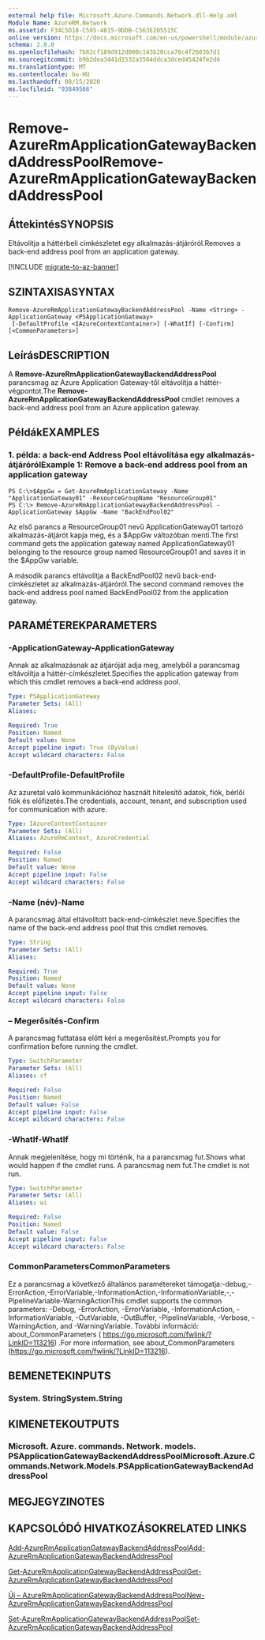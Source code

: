 ```yaml
---
external help file: Microsoft.Azure.Commands.Network.dll-Help.xml
Module Name: AzureRM.Network
ms.assetid: F34C5D18-C505-4815-9DDB-C563E205515C
online version: https://docs.microsoft.com/en-us/powershell/module/azurerm.network/remove-azurermapplicationgatewaybackendaddresspool
schema: 2.0.0
ms.openlocfilehash: 7b82cf189d912d000c143b20cca76c4f2683b7d1
ms.sourcegitcommit: b9b2dea3441d1532a5564ddca3dced45424fe2d6
ms.translationtype: MT
ms.contentlocale: hu-HU
ms.lasthandoff: 08/15/2020
ms.locfileid: "93849566"
---
```

# <span data-ttu-id="eab8f-101">Remove-AzureRmApplicationGatewayBackendAddressPool</span><span class="sxs-lookup"><span data-stu-id="eab8f-101">Remove-AzureRmApplicationGatewayBackendAddressPool</span></span>

## <span data-ttu-id="eab8f-102">Áttekintés</span><span class="sxs-lookup"><span data-stu-id="eab8f-102">SYNOPSIS</span></span>
<span data-ttu-id="eab8f-103">Eltávolítja a háttérbeli címkészletet egy alkalmazás-átjáróról.</span><span class="sxs-lookup"><span data-stu-id="eab8f-103">Removes a back-end address pool from an application gateway.</span></span>

[!INCLUDE [migrate-to-az-banner](../../includes/migrate-to-az-banner.md)]

## <span data-ttu-id="eab8f-104">SZINTAXISA</span><span class="sxs-lookup"><span data-stu-id="eab8f-104">SYNTAX</span></span>

```
Remove-AzureRmApplicationGatewayBackendAddressPool -Name <String> -ApplicationGateway <PSApplicationGateway>
 [-DefaultProfile <IAzureContextContainer>] [-WhatIf] [-Confirm] [<CommonParameters>]
```

## <span data-ttu-id="eab8f-105">Leírás</span><span class="sxs-lookup"><span data-stu-id="eab8f-105">DESCRIPTION</span></span>
<span data-ttu-id="eab8f-106">A **Remove-AzureRmApplicationGatewayBackendAddressPool** parancsmag az Azure Application Gateway-től eltávolítja a háttér-végpontot.</span><span class="sxs-lookup"><span data-stu-id="eab8f-106">The **Remove-AzureRmApplicationGatewayBackendAddressPool** cmdlet removes a back-end address pool from an Azure application gateway.</span></span>

## <span data-ttu-id="eab8f-107">Példák</span><span class="sxs-lookup"><span data-stu-id="eab8f-107">EXAMPLES</span></span>

### <span data-ttu-id="eab8f-108">1. példa: a back-end Address Pool eltávolítása egy alkalmazás-átjáróról</span><span class="sxs-lookup"><span data-stu-id="eab8f-108">Example 1: Remove a back-end address pool from an application gateway</span></span>
```
PS C:\>$AppGw = Get-AzureRmApplicationGateway -Name "ApplicationGateway01" -ResourceGroupName "ResourceGroup01"
PS C:\> Remove-AzureRmApplicationGatewayBackendAddressPool -ApplicationGateway $AppGw -Name "BackEndPool02"
```

<span data-ttu-id="eab8f-109">Az első parancs a ResourceGroup01 nevű ApplicationGateway01 tartozó alkalmazás-átjárót kapja meg, és a $AppGw változóban menti.</span><span class="sxs-lookup"><span data-stu-id="eab8f-109">The first command gets the application gateway named ApplicationGateway01 belonging to the resource group named ResourceGroup01 and saves it in the $AppGw variable.</span></span>

<span data-ttu-id="eab8f-110">A második parancs eltávolítja a BackEndPool02 nevű back-end-címkészletet az alkalmazás-átjáróról.</span><span class="sxs-lookup"><span data-stu-id="eab8f-110">The second command removes the back-end address pool named BackEndPool02 from the application gateway.</span></span>

## <span data-ttu-id="eab8f-111">PARAMÉTEREK</span><span class="sxs-lookup"><span data-stu-id="eab8f-111">PARAMETERS</span></span>

### <span data-ttu-id="eab8f-112">-ApplicationGateway</span><span class="sxs-lookup"><span data-stu-id="eab8f-112">-ApplicationGateway</span></span>
<span data-ttu-id="eab8f-113">Annak az alkalmazásnak az átjáróját adja meg, amelyből a parancsmag eltávolítja a háttér-címkészletet.</span><span class="sxs-lookup"><span data-stu-id="eab8f-113">Specifies the application gateway from which this cmdlet removes a back-end address pool.</span></span>

```yaml
Type: PSApplicationGateway
Parameter Sets: (All)
Aliases: 

Required: True
Position: Named
Default value: None
Accept pipeline input: True (ByValue)
Accept wildcard characters: False
```

### <span data-ttu-id="eab8f-114">-DefaultProfile</span><span class="sxs-lookup"><span data-stu-id="eab8f-114">-DefaultProfile</span></span>
<span data-ttu-id="eab8f-115">Az azuretal való kommunikációhoz használt hitelesítő adatok, fiók, bérlői fiók és előfizetés.</span><span class="sxs-lookup"><span data-stu-id="eab8f-115">The credentials, account, tenant, and subscription used for communication with azure.</span></span>

```yaml
Type: IAzureContextContainer
Parameter Sets: (All)
Aliases: AzureRmContext, AzureCredential

Required: False
Position: Named
Default value: None
Accept pipeline input: False
Accept wildcard characters: False
```

### <span data-ttu-id="eab8f-116">-Name (név)</span><span class="sxs-lookup"><span data-stu-id="eab8f-116">-Name</span></span>
<span data-ttu-id="eab8f-117">A parancsmag által eltávolított back-end-címkészlet neve.</span><span class="sxs-lookup"><span data-stu-id="eab8f-117">Specifies the name of the back-end address pool that this cmdlet removes.</span></span>

```yaml
Type: String
Parameter Sets: (All)
Aliases: 

Required: True
Position: Named
Default value: None
Accept pipeline input: False
Accept wildcard characters: False
```

### <span data-ttu-id="eab8f-118">– Megerősítés</span><span class="sxs-lookup"><span data-stu-id="eab8f-118">-Confirm</span></span>
<span data-ttu-id="eab8f-119">A parancsmag futtatása előtt kéri a megerősítést.</span><span class="sxs-lookup"><span data-stu-id="eab8f-119">Prompts you for confirmation before running the cmdlet.</span></span>

```yaml
Type: SwitchParameter
Parameter Sets: (All)
Aliases: cf

Required: False
Position: Named
Default value: False
Accept pipeline input: False
Accept wildcard characters: False
```

### <span data-ttu-id="eab8f-120">-WhatIf</span><span class="sxs-lookup"><span data-stu-id="eab8f-120">-WhatIf</span></span>
<span data-ttu-id="eab8f-121">Annak megjelenítése, hogy mi történik, ha a parancsmag fut.</span><span class="sxs-lookup"><span data-stu-id="eab8f-121">Shows what would happen if the cmdlet runs.</span></span>
<span data-ttu-id="eab8f-122">A parancsmag nem fut.</span><span class="sxs-lookup"><span data-stu-id="eab8f-122">The cmdlet is not run.</span></span>

```yaml
Type: SwitchParameter
Parameter Sets: (All)
Aliases: wi

Required: False
Position: Named
Default value: False
Accept pipeline input: False
Accept wildcard characters: False
```

### <span data-ttu-id="eab8f-123">CommonParameters</span><span class="sxs-lookup"><span data-stu-id="eab8f-123">CommonParameters</span></span>
<span data-ttu-id="eab8f-124">Ez a parancsmag a következő általános paramétereket támogatja:-debug,-ErrorAction,-ErrorVariable,-InformationAction,-InformationVariable,-,-PipelineVariable-WarningAction</span><span class="sxs-lookup"><span data-stu-id="eab8f-124">This cmdlet supports the common parameters: -Debug, -ErrorAction, -ErrorVariable, -InformationAction, -InformationVariable, -OutVariable, -OutBuffer, -PipelineVariable, -Verbose, -WarningAction, and -WarningVariable.</span></span> <span data-ttu-id="eab8f-125">További információ: about_CommonParameters ( https://go.microsoft.com/fwlink/?LinkID=113216) .</span><span class="sxs-lookup"><span data-stu-id="eab8f-125">For more information, see about_CommonParameters (https://go.microsoft.com/fwlink/?LinkID=113216).</span></span>

## <span data-ttu-id="eab8f-126">BEMENETEK</span><span class="sxs-lookup"><span data-stu-id="eab8f-126">INPUTS</span></span>

### <span data-ttu-id="eab8f-127">System. String</span><span class="sxs-lookup"><span data-stu-id="eab8f-127">System.String</span></span>

## <span data-ttu-id="eab8f-128">KIMENETEK</span><span class="sxs-lookup"><span data-stu-id="eab8f-128">OUTPUTS</span></span>

### <span data-ttu-id="eab8f-129">Microsoft. Azure. commands. Network. models. PSApplicationGatewayBackendAddressPool</span><span class="sxs-lookup"><span data-stu-id="eab8f-129">Microsoft.Azure.Commands.Network.Models.PSApplicationGatewayBackendAddressPool</span></span>

## <span data-ttu-id="eab8f-130">MEGJEGYZI</span><span class="sxs-lookup"><span data-stu-id="eab8f-130">NOTES</span></span>

## <span data-ttu-id="eab8f-131">KAPCSOLÓDÓ HIVATKOZÁSOK</span><span class="sxs-lookup"><span data-stu-id="eab8f-131">RELATED LINKS</span></span>

[<span data-ttu-id="eab8f-132">Add-AzureRmApplicationGatewayBackendAddressPool</span><span class="sxs-lookup"><span data-stu-id="eab8f-132">Add-AzureRmApplicationGatewayBackendAddressPool</span></span>](./Add-AzureRmApplicationGatewayBackendAddressPool.md)

[<span data-ttu-id="eab8f-133">Get-AzureRmApplicationGatewayBackendAddressPool</span><span class="sxs-lookup"><span data-stu-id="eab8f-133">Get-AzureRmApplicationGatewayBackendAddressPool</span></span>](./Get-AzureRmApplicationGatewayBackendAddressPool.md)

[<span data-ttu-id="eab8f-134">Új – AzureRmApplicationGatewayBackendAddressPool</span><span class="sxs-lookup"><span data-stu-id="eab8f-134">New-AzureRmApplicationGatewayBackendAddressPool</span></span>](./New-AzureRmApplicationGatewayBackendAddressPool.md)

[<span data-ttu-id="eab8f-135">Set-AzureRmApplicationGatewayBackendAddressPool</span><span class="sxs-lookup"><span data-stu-id="eab8f-135">Set-AzureRmApplicationGatewayBackendAddressPool</span></span>](./Set-AzureRmApplicationGatewayBackendAddressPool.md)


